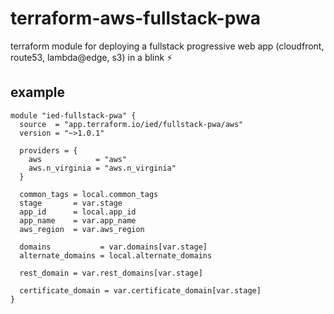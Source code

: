 # terraform-aws-fullstack-pwa

terraform module for deploying a fullstack progressive web app (cloudfront, route53, lambda@edge, s3) in a blink ⚡️

## example

```hcl
module "ied-fullstack-pwa" {
  source  = "app.terraform.io/ied/fullstack-pwa/aws"
  version = "~>1.0.1"

  providers = {
    aws            = "aws"
    aws.n_virginia = "aws.n_virginia"
  }

  common_tags = local.common_tags
  stage       = var.stage
  app_id      = local.app_id
  app_name    = var.app_name
  aws_region  = var.aws_region

  domains           = var.domains[var.stage]
  alternate_domains = local.alternate_domains

  rest_domain = var.rest_domains[var.stage]

  certificate_domain = var.certificate_domain[var.stage]
}
```

